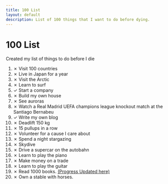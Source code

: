 ```yaml
---
title: 100 List
layout: default
description: List of 100 things that I want to do before dying.
---
```


# 100 List

Created my list of things to do before I die

1.	✗ Visit 100 countries
2.	✗ Live in Japan for a year
3.	✗ Visit the Arctic
4.	✗ Learn to surf
5.	✓ Start a company
6.	✗ Build my own house
7.	✗ See auroras
8.	✗ Watch a Real Madrid UEFA champions league knockout match at the Santiago Bernabeu
9.	✓ Write my own blog
10.	✗ Deadlift 150 kg
11.	✗ 15 pullups in a row
12.	✗ Volunteer for a cause I care about
13.	✗ Spend a night stargazing
14.	✗ Skydive
15.	✗ Drive a supercar on the autobahn
16.	✗ Learn to play the piano
17.	✗ Make money on a trade
18.	✗ Learn to play the guitar
19. ✗ Read 1000 books. [(Progress Updated here)](https://www.goodreads.com/user/show/164360268-hrithik)
20. ✗ Own a stable with horses.
